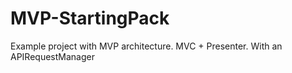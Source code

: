 # MVP-StartingPack
Example project with MVP architecture. MVC + Presenter. With an APIRequestManager

